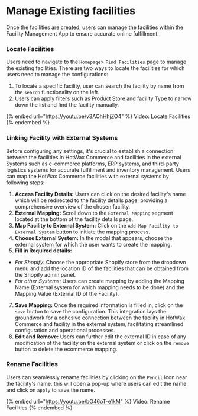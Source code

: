 # Manage Existing facilities

Once the facilities are created, users can manage the facilities within the Facility Management App to ensure accurate online fulfillment.

### Locate Facilities

Users need to navigate to the `Homepage`> `Find Facilities` page to manage the existing facilities. There are two ways to locate the facilities for which users need to manage the configurations:

1. To locate a specific facility, user can search the facility by name from the `search` functionality on the left.
2. Users can apply filters such as Product Store and facility Type to narrow down the list and find the facility manually.

{% embed url="https://youtu.be/v3AOhHhjZO4" %}
Video: Locate Facilities
{% endembed %}

### Linking Facility with External Systems

Before configuring any settings, it's crucial to establish a connection between the facilities in HotWax Commerce and facilities in the external Systems such as e-commerce platforms, ERP systems, and third-party logistics systems for accurate fulfillment and inventory management. Users can map the HotWax Commerce facilities with external systems by following steps:

1. **Access Facility Details:** Users can click on the desired facility's name which will be redirected to the facility details page, providing a comprehensive overview of the chosen facility.
2. **External Mapping:** Scroll down to the `External Mapping` segment located at the bottom of the facility details page.
3. **Map Facility to External System:** Click on the `Add Map Facility to External System` button to initiate the mapping process.
4. **Choose External System:** In the modal that appears, choose the external system for which the user wants to create the mapping.
5. **Fill in Required details:**

* _For Shopify:_ Choose the appropriate Shopify store from the dropdown menu and add the location ID of the facilities that can be obtained from the Shopify admin panel.
* _For other Systems:_ Users can create mapping by adding the Mapping Name (External system for which mapping needs to be done) and the Mapping Value (External ID of the Facility).

7. **Save Mapping:** Once the required information is filled in, click on the `save` button to save the configuration. This integration lays the groundwork for a cohesive connection between the facility in HotWax Commerce and facility in the external system, facilitating streamlined configuration and operational processes.
8. **Edit and Remove:** Users can further edit the external ID in case of any modification of the facility on the external system or click on the `remove` button to delete the ecommerce mapping.

### Rename Facilities

Users can seamlessly rename facilities by clicking on the `Pencil` Icon near the facility's name. this will open a pop-up where users can edit the name and click on `apply` to save the name.

{% embed url="https://youtu.be/bO46oT-e1kM" %}
Video: Rename Facilities
{% endembed %}
